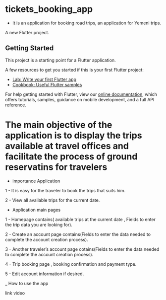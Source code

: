 # tickets_booking_app
- It is an application for booking road trips, an application for Yemeni trips.

A new Flutter project.

## Getting Started

This project is a starting point for a Flutter application.

A few resources to get you started if this is your first Flutter project:

- [Lab: Write your first Flutter app](https://flutter.dev/docs/get-started/codelab)
- [Cookbook: Useful Flutter samples](https://flutter.dev/docs/cookbook)

For help getting started with Flutter, view our
[online documentation](https://flutter.dev/docs), which offers tutorials,
samples, guidance on mobile development, and a full API reference.

# The main objective of the application is to display the trips available at travel offices and facilitate the process of ground reservatins for travelers

 - importance Application
 
 1 - It is easy for the traveler to book the trips that suits him.

 2 - View all available trips for the current date.



 - Application main pages
 
 1 - Homepage contains( available trips at the current date , Fields to enter the trip data you are looking for).

 2 - Create an account page contains(Fields to enter the data needed to complete the account creation process).

 3 - Another traveler’s account page cotains(Fields to enter the data needed to complete the account creation process).

 4 - Trip booking page , booking confirmation and payment type.

 5 - Edit account information if desired.

_ How to use the app

link video







